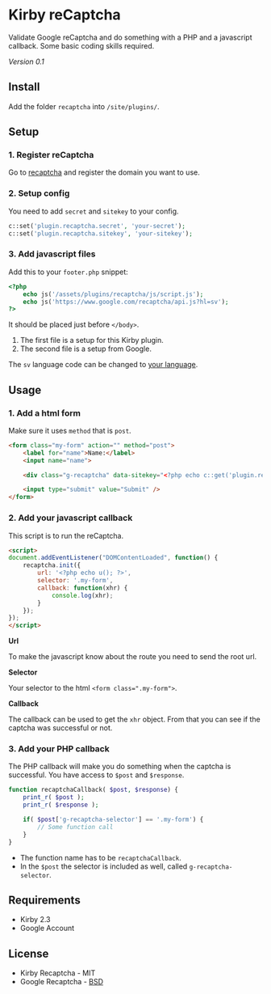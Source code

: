 # Kirby reCaptcha

Validate Google reCaptcha and do something with a PHP and a javascript callback. Some basic coding skills required.

*Version 0.1*

## Install

Add the folder `recaptcha` into `/site/plugins/`.

## Setup

### 1. Register reCaptcha

Go to [recaptcha](https://www.google.com/recaptcha/admin) and register the domain you want to use.

### 2. Setup config

You need to add `secret` and `sitekey` to your config.

```php
c::set('plugin.recaptcha.secret', 'your-secret');
c::set('plugin.recaptcha.sitekey', 'your-sitekey');
```

### 3. Add javascript files

Add this to your `footer.php` snippet:

```php
<?php
	echo js('/assets/plugins/recaptcha/js/script.js');
	echo js('https://www.google.com/recaptcha/api.js?hl=sv');
?>
```

It should be placed just before `</body>`.

1. The first file is a setup for this Kirby plugin.
2. The second file is a setup from Google.

The `sv` language code can be changed to [your language](https://developers.google.com/recaptcha/docs/language).

## Usage

### 1. Add a html form

Make sure it uses `method` that is `post`.

```html
<form class="my-form" action="" method="post">
	<label for="name">Name:</label>
	<input name="name">

	<div class="g-recaptcha" data-sitekey="<?php echo c::get('plugin.recaptcha.sitekey'); ?>"></div>

	<input type="submit" value="Submit" />
</form>
```

### 2. Add your javascript callback

This script is to run the reCaptcha.

```html
<script>
document.addEventListener("DOMContentLoaded", function() {
	recaptcha.init({
		url: '<?php echo u(); ?>',
		selector: '.my-form',
		callback: function(xhr) {
			console.log(xhr);
		}
	});
});
</script>
```

**Url**

To make the javascript know about the route you need to send the root url.

**Selector**

Your selector to the html `<form class=".my-form">`.

**Callback**

The callback can be used to get the `xhr` object. From that you can see if the captcha was successful or not.

### 3. Add your PHP callback

The PHP callback will make you do something when the captcha is successful. You have access to `$post` and `$response`.

```php
function recaptchaCallback( $post, $response) {
	print_r( $post );
	print_r( $response );

	if( $post['g-recaptcha-selector'] == '.my-form') {
		// Some function call
	}
}
```

- The function name has to be `recaptchaCallback`.
- In the `$post` the selector is included as well, called `g-recaptcha-selector`.

## Requirements

- Kirby 2.3
- Google Account

## License

- Kirby Recaptcha - MIT
- Google Recaptcha - [BSD](http://github.com/google/recaptcha/blob/master/LICENSE)
